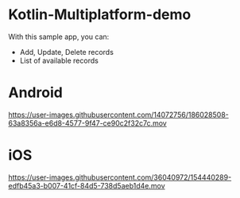 # Kotlin-Multiplatform-demo

With this sample app, you can:
- Add, Update, Delete records
- List of available records

# Android

https://user-images.githubusercontent.com/14072756/186028508-63a8356a-e6d8-4577-9f47-ce90c2f32c7c.mov


# iOS

https://user-images.githubusercontent.com/36040972/154440289-edfb45a3-b007-41cf-84d5-738d5aeb1d4e.mov

